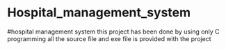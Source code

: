 # Hospital_management_system
#hospital management system this project has been done by using only C programming all the source file and exe file is provided with the project
